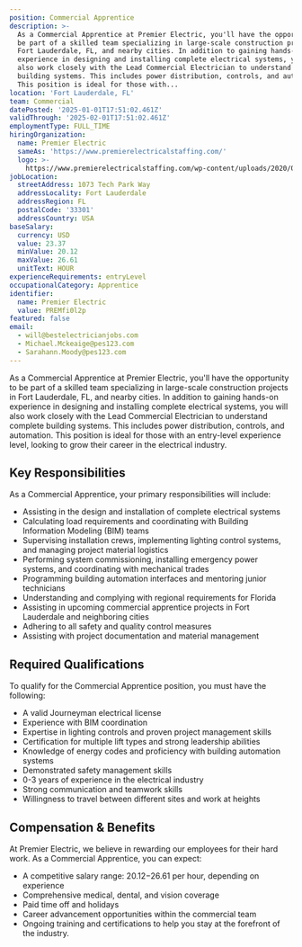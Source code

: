 ```yaml
---
position: Commercial Apprentice
description: >-
  As a Commercial Apprentice at Premier Electric, you'll have the opportunity to
  be part of a skilled team specializing in large-scale construction projects in
  Fort Lauderdale, FL, and nearby cities. In addition to gaining hands-on
  experience in designing and installing complete electrical systems, you will
  also work closely with the Lead Commercial Electrician to understand complete
  building systems. This includes power distribution, controls, and automation.
  This position is ideal for those with...
location: 'Fort Lauderdale, FL'
team: Commercial
datePosted: '2025-01-01T17:51:02.461Z'
validThrough: '2025-02-01T17:51:02.461Z'
employmentType: FULL_TIME
hiringOrganization:
  name: Premier Electric
  sameAs: 'https://www.premierelectricalstaffing.com/'
  logo: >-
    https://www.premierelectricalstaffing.com/wp-content/uploads/2020/05/Premier-Electrical-Staffing-logo.png
jobLocation:
  streetAddress: 1073 Tech Park Way
  addressLocality: Fort Lauderdale
  addressRegion: FL
  postalCode: '33301'
  addressCountry: USA
baseSalary:
  currency: USD
  value: 23.37
  minValue: 20.12
  maxValue: 26.61
  unitText: HOUR
experienceRequirements: entryLevel
occupationalCategory: Apprentice
identifier:
  name: Premier Electric
  value: PREMfi0l2p
featured: false
email:
  - will@bestelectricianjobs.com
  - Michael.Mckeaige@pes123.com
  - Sarahann.Moody@pes123.com
---
```




As a Commercial Apprentice at Premier Electric, you'll have the opportunity to be part of a skilled team specializing in large-scale construction projects in Fort Lauderdale, FL, and nearby cities. In addition to gaining hands-on experience in designing and installing complete electrical systems, you will also work closely with the Lead Commercial Electrician to understand complete building systems. This includes power distribution, controls, and automation. This position is ideal for those with an entry-level experience level, looking to grow their career in the electrical industry. 

## Key Responsibilities

As a Commercial Apprentice, your primary responsibilities will include:

- Assisting in the design and installation of complete electrical systems
- Calculating load requirements and coordinating with Building Information Modeling (BIM) teams
- Supervising installation crews, implementing lighting control systems, and managing project material logistics
- Performing system commissioning, installing emergency power systems, and coordinating with mechanical trades
- Programming building automation interfaces and mentoring junior technicians
- Understanding and complying with regional requirements for Florida
- Assisting in upcoming commercial apprentice projects in Fort Lauderdale and neighboring cities
- Adhering to all safety and quality control measures
- Assisting with project documentation and material management

## Required Qualifications

To qualify for the Commercial Apprentice position, you must have the following:

- A valid Journeyman electrical license
- Experience with BIM coordination
- Expertise in lighting controls and proven project management skills
- Certification for multiple lift types and strong leadership abilities
- Knowledge of energy codes and proficiency with building automation systems
- Demonstrated safety management skills
- 0-3 years of experience in the electrical industry
- Strong communication and teamwork skills
- Willingness to travel between different sites and work at heights

## Compensation & Benefits

At Premier Electric, we believe in rewarding our employees for their hard work. As a Commercial Apprentice, you can expect:

- A competitive salary range: $20.12-$26.61 per hour, depending on experience
- Comprehensive medical, dental, and vision coverage
- Paid time off and holidays
- Career advancement opportunities within the commercial team
- Ongoing training and certifications to help you stay at the forefront of the industry.